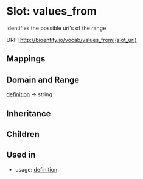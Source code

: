 # Slot: values_from


identifies the possible uri's of the range

URI: [http://bioentity.io/vocab/values_from](slot_uri)
## Mappings

## Domain and Range

[definition](Definition.md) -> string
## Inheritance

## Children

## Used in

 *  usage: [definition](Definition.md)
